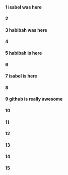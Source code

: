 #### 1 isabel was here
#### 2
#### 3 habibah was here
#### 4
#### 5 habibah is here
#### 6
#### 7 isabel is here
#### 8

#### 9 github is really awesome



#### 10
#### 11
#### 12
#### 13
#### 14
#### 15